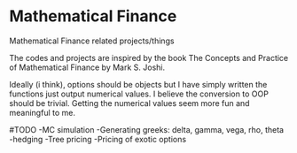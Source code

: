 # Mathematical Finance
Mathematical Finance related projects/things

The codes and projects are inspired by the book The Concepts and Practice of Mathematical Finance by Mark S. Joshi.

Ideally (i think), options should be objects but I have simply written the functions just output numerical values. I believe the conversion to OOP should be trivial. Getting the numerical values seem more fun and meaningful to me.



#TODO
-MC simulation
-Generating greeks: delta, gamma, vega, rho, theta
-hedging
-Tree pricing
-Pricing of exotic options
